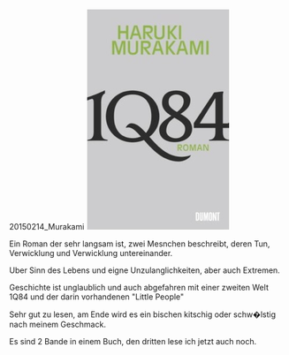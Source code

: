 



20150214\_Murakami
![](../_bilder/20150214_murakami0.png)   

  

Ein Roman der sehr langsam ist, zwei Mesnchen beschreibt, deren Tun, Verwicklung und Verwicklung untereinander.  

Uber Sinn des Lebens und eigne Unzulanglichkeiten, aber auch Extremen.  

Geschichte ist unglaublich und auch abgefahren mit einer zweiten Welt 1Q84 und der darin vorhandenen "Little People"  

Sehr gut zu lesen, am Ende wird es ein bischen kitschig oder schw�lstig nach meinem Geschmack.  

Es sind 2 Bande in einem Buch, den dritten lese ich jetzt auch noch.